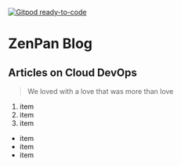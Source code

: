 [![Gitpod ready-to-code](https://img.shields.io/badge/Gitpod-ready--to--code-blue?logo=gitpod)](https://gitpod.io/#https://github.com/zenpan/wiki)

# ZenPan Blog
## Articles on Cloud DevOps

> We loved with a love that was more than love


1. item
2. item
3. item


- item
- item
- item



